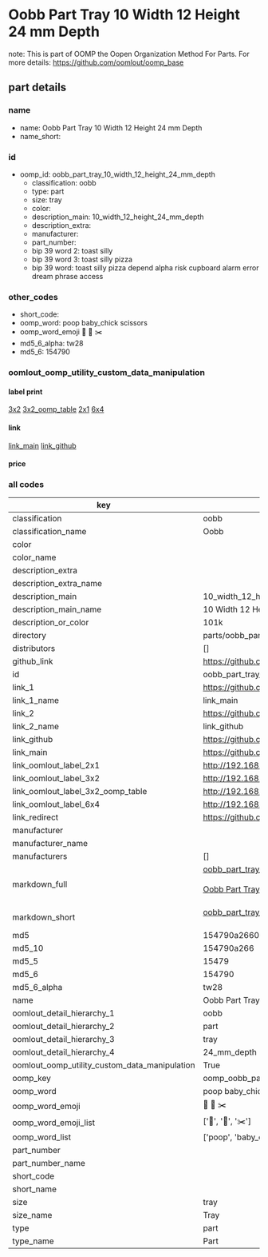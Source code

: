 # Oobb Part Tray 10 Width 12 Height 24 mm Depth  

note: This is part of OOMP the Oopen Organization Method For Parts. For more details: https://github.com/oomlout/oomp_base

##  part details
  







### name
* name: Oobb Part Tray 10 Width 12 Height 24 mm Depth
* name_short: 
### id
* oomp_id: oobb_part_tray_10_width_12_height_24_mm_depth
  * classification: oobb
  * type: part
  * size: tray
  * color: 
  * description_main: 10_width_12_height_24_mm_depth
  * description_extra: 
  * manufacturer: 
  * part_number: 
  * bip 39 word 2: toast silly
  * bip 39 word 3: toast silly pizza
  * bip 39 word: toast silly pizza depend alpha risk cupboard alarm error dream phrase access

### other_codes
* short_code: 
* oomp_word: poop baby_chick scissors
* oomp_word_emoji :poop: :baby_chick: :scissors:
* md5_6_alpha: tw28
* md5_6: 154790






### oomlout_oomp_utility_custom_data_manipulation
#### label print
[3x2](http://192.168.1.245:1112/?label=oomp%20tw28)
[3x2_oomp_table](http://192.168.1.108:1112/?label=oomp%20tw28)
[2x1](http://192.168.1.242:1112/?label=oomp%20tw28)
[6x4](http://192.168.1.55:1112/?label=oomp%20tw28)    

#### link

[link_main](https://github.com/oomlout/oomlout_oomp_version_1_messy/tree/main/parts/oobb_part_tray_10_width_12_height_24_mm_depth) [link_github](https://github.com/oomlout/oomlout_oomp_version_1_messy/tree/main/parts/oobb_part_tray_10_width_12_height_24_mm_depth)                             

#### price







### all codes 
| key | value |  
| --- | --- |  
| classification | oobb |  
| classification_name | Oobb |  
| color |  |  
| color_name |  |  
| description_extra |  |  
| description_extra_name |  |  
| description_main | 10_width_12_height_24_mm_depth |  
| description_main_name | 10 Width 12 Height 24 mm Depth |  
| description_or_color | 101k |  
| directory | parts/oobb_part_tray_10_width_12_height_24_mm_depth |  
| distributors | [] |  
| github_link | https://github.com/oomlout/oomlout_oomp_part_src/tree/main/parts/oobb_part_tray_10_width_12_height_24_mm_depth |  
| id | oobb_part_tray_10_width_12_height_24_mm_depth |  
| link_1 | https://github.com/oomlout/oomlout_oomp_version_1_messy/tree/main/parts/oobb_part_tray_10_width_12_height_24_mm_depth |  
| link_1_name | link_main |  
| link_2 | https://github.com/oomlout/oomlout_oomp_version_1_messy/tree/main/parts/oobb_part_tray_10_width_12_height_24_mm_depth |  
| link_2_name | link_github |  
| link_github | https://github.com/oomlout/oomlout_oomp_version_1_messy/tree/main/parts/oobb_part_tray_10_width_12_height_24_mm_depth |  
| link_main | https://github.com/oomlout/oomlout_oomp_version_1_messy/tree/main/parts/oobb_part_tray_10_width_12_height_24_mm_depth |  
| link_oomlout_label_2x1 | http://192.168.1.242:1112/?label=oomp%20tw28 |  
| link_oomlout_label_3x2 | http://192.168.1.245:1112/?label=oomp%20tw28 |  
| link_oomlout_label_3x2_oomp_table | http://192.168.1.108:1112/?label=oomp%20tw28 |  
| link_oomlout_label_6x4 | http://192.168.1.55:1112/?label=oomp%20tw28 |  
| link_redirect | https://github.com/oomlout/oomlout_oomp_version_1_messy/tree/main/parts/oobb_part_tray_10_width_12_height_24_mm_depth |  
| manufacturer |  |  
| manufacturer_name |  |  
| manufacturers | [] |  
| markdown_full | [oobb_part_tray_10_width_12_height_24_mm_depth](none)<br>[](none)<br>[Oobb Part Tray 10 Width 12 Height 24 Mm Depth](none)<br><br> |  
| markdown_short | [oobb_part_tray_10_width_12_height_24_mm_depth](none)<br><br> |  
| md5 | 154790a26605c6bae98383af4b722f18 |  
| md5_10 | 154790a266 |  
| md5_5 | 15479 |  
| md5_6 | 154790 |  
| md5_6_alpha | tw28 |  
| name | Oobb Part Tray 10 Width 12 Height 24 mm Depth |  
| oomlout_detail_hierarchy_1 | oobb |  
| oomlout_detail_hierarchy_2 | part |  
| oomlout_detail_hierarchy_3 | tray |  
| oomlout_detail_hierarchy_4 | 24_mm_depth |  
| oomlout_oomp_utility_custom_data_manipulation | True |  
| oomp_key | oomp_oobb_part_tray_10_width_12_height_24_mm_depth |  
| oomp_word | poop baby_chick scissors |  
| oomp_word_emoji | :poop: :baby_chick: :scissors: |  
| oomp_word_emoji_list | [':poop:', ':baby_chick:', ':scissors:'] |  
| oomp_word_list | ['poop', 'baby_chick', 'scissors'] |  
| part_number |  |  
| part_number_name |  |  
| short_code |  |  
| short_name |  |  
| size | tray |  
| size_name | Tray |  
| type | part |  
| type_name | Part |  
